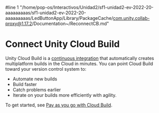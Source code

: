#line 1 "/home/pop-os/Interactivos/Unidad2/sf1-unidad2-ev-2022-20-aaaaaaaaas/sf1-unidad2-ev-2022-20-aaaaaaaaas/LedButtonApp/Library/PackageCache/com.unity.collab-proxy@1.17.2/Documentation~/ReconnectCB.md"
# Connect Unity Cloud Build

Unity Cloud Build is a [continuous integration](https://docs.unity3d.com/2022.2/Documentation/Manual/UnityCloudBuild.html#automated-build-generation) that automatically creates multiplatform builds in the Cloud in minutes. You can point Cloud Build toward your version control system to:

* Automate new builds
* Build faster
* Catch problems earlier
* Iterate on your builds more efficiently with agility.

To get started, see [Pay as you go with Cloud Build](https://docs.unity3d.com/2022.2/Documentation/Manual/UnityCloudBuildMeteredBilling.html).
